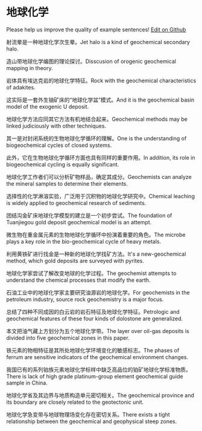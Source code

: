 # 地球化学

Please help us improve the quality of example sentences! [Edit on Github](https://github.com/jiyushe/jiyu-example-sentence-source/blob/main/chinese/diqiuhuaxue.md)

<p><span class="chinese">射流晕是一种地球化学次生晕。</span><span class="english">Jet halo is a kind of geochemical secondary halo.</span></p>

<p><span class="chinese">造山带地球化学编图的理论探讨。</span><span class="english">Disscusion of orogenic geochemical mapping in theory.</span></p>

<p><span class="chinese">岩体具有埃达克岩的地球化学特征。</span><span class="english">Rock with the geochemical characteristics of adakites.</span></p>

<p><span class="chinese">这实际是一套外生铀矿床的“地球化学盆”模式。</span><span class="english">And it is the geochemical basin model of the exogenic U deposit.</span></p>

<p><span class="chinese">地球化学方法应同其它方法有机地结合起来。</span><span class="english">Geochemical methods may be linked judiciously with other techniques.</span></p>

<p><span class="chinese">其一是对封闭系统的生物地球化学循环的理解。</span><span class="english">One is the understanding of biogeochemical cycles of closed systems.</span></p>

<p><span class="chinese">此外，它在生物地球化学循环方面也具有同样的重要作用。</span><span class="english">In addition, its role in biogeochemical cycling is equally significant.</span></p>

<p><span class="chinese">地球化学工作者们可以分析矿物样品，确定其成分。</span><span class="english">Geochemists can analyze the mineral samples to determine their elements.</span></p>

<p><span class="chinese">选择性的化学淋溶实验，广泛用于沉积物的地球化学研究中。</span><span class="english">Chemical leaching is widely applied to geochemical research of sediments.</span></p>

<p><span class="chinese">团结沟金矿床地球化学模型的建立是一个初步尝试。</span><span class="english">The foundation of Tuanjiegou gold deposit geochemical model is an attempt.</span></p>

<p><span class="chinese">微生物在重金属元素的生物地球化学循环中扮演着重要的角色。</span><span class="english">The microbe plays a key role in the bio-geochemical cycle of heavy metals.</span></p>

<p><span class="chinese">利用黄铁矿进行找金是一种新的地球化学找矿方法。</span><span class="english">It's a new-geochemical method, which gold deposits are surveyed with pyrites.</span></p>

<p><span class="chinese">地球化学家尝试了解改变地球的化学过程。</span><span class="english">The geochemist attempts to understand the chemical processes that modify the earth.</span></p>

<p><span class="chinese">石油工业中的地球化学家主要研究油源岩的地球化学。</span><span class="english">For geochemists in the petroleum industry, source rock geochemistry is a major focus.</span></p>

<p><span class="chinese">总结了四种不同成因的白云岩的岩石特征及地球化学特征。</span><span class="english">Petrologic and geochemical features of these four kinds of dolostone are generalized.</span></p>

<p><span class="chinese">本文把油气藏上方划分为五个地球化学带。</span><span class="english">The layer over oil-gas deposits is divided into five geochemical zones in this paper.</span></p>

<p><span class="chinese">铁元素的物相特征是其所处地球化学环境变化的敏感标志。</span><span class="english">The phases of ferrum are sensitive indicators of the geochemical environment changes.</span></p>

<p><span class="chinese">我国已有的系列铂族元素地球化学标样中缺乏高品位的铂矿地球化学标准物质。</span><span class="english">There is lack of high grade platinum-group element geochemical guide sample in China.</span></p>

<p><span class="chinese">地球化学省及其边界与地质构造单元密切相关。</span><span class="english">The geochemical province and its boundary are closely related to the geotectonic unit.</span></p>

<p><span class="chinese">地球化学急变带与地球物理场变化存在密切关系。</span><span class="english">There exists a tight relationship between the geochemical and geophysical steep zones.</span></p>

